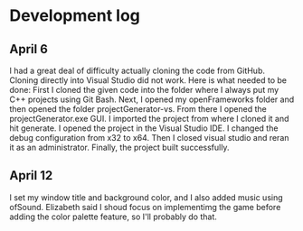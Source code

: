 # Development log

## April 6
I had a great deal of difficulty actually cloning the code from GitHub. Cloning directly into Visual Studio did not work. Here is what needed to be done:
First I cloned the given code into the folder where I always put my C++ projects using Git Bash. Next, I opened my openFrameworks folder and then opened the folder projectGenerator-vs. From there I opened the projectGenerator.exe GUI. 
I imported the project from where I cloned it and hit generate. I opened the project in the Visual Studio IDE. I changed the debug configuration from x32 to x64. Then I closed visual studio and reran it as an administrator. Finally, the project built successfully.

## April 12
I set my window title and background color, and I also added music using ofSound. Elizabeth said I shoud focus on implementimg the game before adding the color palette feature, so I'll probably do that.
